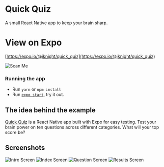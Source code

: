 # Quick Quiz
A small React Native app to keep your brain sharp.

# View on Expo
[https://expo.io/@jknight/quick_quiz](https://expo.io/@jknight/quick_quiz)

![Scan Me](https://github.com/jsknight/quick_quiz/blob/master/git-assets/Quick-Quiz.png)

### Running the app

- Run `yarn` or `npm install`
- Run [`expo start`](https://docs.expo.io/versions/latest/workflow/expo-cli/), try it out.

## The idea behind the example

[Quick Quiz](https://github.com/jsknight/quick_quiz)
is a React Native app built with Expo for easy testing. 
Test your brain power on ten questions across different categories.
What will your top score be?

## Screenshots

![Intro Screen](https://github.com/jsknight/quick_quiz/blob/master/git-assets/intro.PNG )
![Index Screen](https://github.com/jsknight/quick_quiz/blob/master/git-assets/index.PNG  )
![Question Screen](https://github.com/jsknight/quick_quiz/blob/master/git-assets/question.PNG  )
![Results Screen](https://github.com/jsknight/quick_quiz/blob/master/git-assets/results.PNG )
